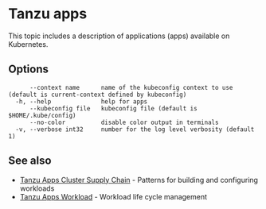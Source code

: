 # Tanzu apps

This topic includes a description of applications (apps) available on Kubernetes.

## <a id="options"></a>Options

```
      --context name      name of the kubeconfig context to use (default is current-context defined by kubeconfig)
  -h, --help              help for apps
      --kubeconfig file   kubeconfig file (default is $HOME/.kube/config)
      --no-color          disable color output in terminals
  -v, --verbose int32     number for the log level verbosity (default 1)
```

## See also

- [Tanzu Apps Cluster Supply Chain](tanzu_apps_cluster-supply-chain.md)	- Patterns for building and configuring workloads
- [Tanzu Apps Workload](tanzu_apps_workload.md)	- Workload life cycle management

